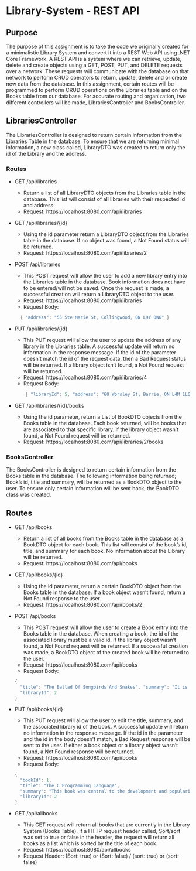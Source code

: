 # Library-System - REST API

## Purpose 
The purpose of this assignment is to take the code we originally created for a minimalistic Library System and convert it into a REST Web API using .NET Core Framework. A REST API is a system where we can retrieve, update, delete and create objects using a GET, POST, PUT, and DELETE requests over a network. These requests will communicate with the database on that network to perform CRUD operators to return, update, delete and or create new data from the database. In this assignment, certain routes will be programmed to perform CRUD operations on the Libraries table and on the Books table from our database. For accurate routing and organization, two different controllers will be made, LibrariesController and BooksController.

## LibrariesController
The LibrariesController is designed to return certain information from the Libraries Table in the database. To ensure that we are returning minimal information, a new class called, LibraryDTO was created to return only the id of the Library and the address.

### Routes
* GET /api/libraries
  * Return a list of all LibraryDTO objects from the Libraries table in the database. This list will consist of all libraries with their respected id and address.
  * Request: https://localhost:8080.com/api/libraries 
  
* GET /api/libraries/{id}
  * Using the id parameter return a LibraryDTO object from the Libraries table in the database. If no object was found, a Not Found status will be returned.
  * Request: https://localhost:8080.com/api/libraries/2

  
* POST /api/libraries
  * This POST request will allow the user to add a new library entry into the Libraries table in the database. Book information does not have to be entered/will not     be saved. Once the request is made, a successful creation will return a LibraryDTO object to the user.
  * Request: https://localhost:8080.com/api/libraries
  * Request Body:
  ```cs
    { "address": "55 Ste Marie St, Collingwood, ON L9Y 0W6" } 
  ```
  
* PUT /api/libraries/{id}
  * This PUT request will allow the user to update the address of any library in the Libraries table. A successful update will return no information in the response message. If the id of the parameter doesn’t match the id of the request data, then a Bad Request status will be returned. If a library object isn’t found, a Not Found request will be returned. 
  * Request: https://localhost:8080.com/api/libraries/4
  * Request Body:
  ```cs
	  { "libraryId": 5, "address": "60 Worsley St, Barrie, ON L4M 1L6" }
  ```
  
* GET /api/libraries/{id}/books
  * Using the id parameter, return a List of BookDTO objects from the Books table in the database. Each book returned, will be books that are associated to that specific library. If the library object wasn’t found, a Not Found request will be returned.
  * Request: https://localhost:8080.com/api/libraries/2/books 


### BooksController
The BooksController is designed to return certain information from the Books table in the database. The following information being returned; Book’s id, title and summary, will be returned as a BookDTO object to the user. To ensure only certain information will be sent back, the BookDTO class was created. 

## Routes
* GET /api/books
  * Return a list of all books from the Books table in the database as a BookDTO object for each book. This list will consist of the book’s id, title, and summary for each book. No information about the Library will be returned. 
  * Request: https://localhost:8080.com/api/books 
  
* GET /api/books/{id}
  * Using the id parameter, return a certain BookDTO object from the Books table in the database. If a book object wasn’t found, return a Not Found response to the user.
  * Request: https://localhost:8080.com/api/books/2
  
* POST /api/books
  * This POST request will allow the user to create a Book entry into the Books table in the database. When creating a book, the id of the associated library must be a valid id. If the library object wasn’t found, a Not Found request will be returned. If a successful creation was made, a BookDTO object of the created book will be returned to the user. 
  *	Request: https://localhost:8080.com/api/books
  * Request Body: 
  ```cs
  { 
    "title": "The Ballad Of Songbirds And Snakes", "summary": "It is the morning of the reaping that will kick off the tenth annual Hunger Games. In the Capitol, eighteen year old Coriolanus Snow is preparing for his one shot at glory as a mentor in the Games.", 
    "libraryId": 2
  }
  ```
  
* PUT /api/books/{id}
  * This PUT request will allow the user to edit the title, summary, and the associated library id of the book. A successful update will return no information in the response message. If the id in the parameter and the id in the body doesn’t match, a Bad Request response will be sent to the user. If either a book object or a library object wasn’t found, a Not Found response will be returned.
  * Request: https://localhost:8080.com/api/books
  * Request Body:
  ```cs	
  {
    "bookId": 1,
    "title": "The C Programming Language",
    "summary": "This book was central to the development and popularization of the C programming language and is still widely read and used today.",
    "libraryId": 2
  }
  ```
  
* GET /api/allbooks
  * This GET request will return all books that are currently in the Library System (Books Table). If a HTTP request header called, Sort/sort was set to true or false in the header, the request will return all books as a list which is sorted by the title of each book.
  * Request: https://localhost:8080/api/allbooks
  * Request Header: (Sort: true) or (Sort: false) / (sort: true) or (sort: false)
